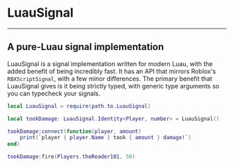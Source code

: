 # LuauSignal

---

## A pure-Luau signal implementation

LuauSignal is a signal implementation written for modern Luau, with the added benefit of being incredibly fast. It has an API that mirrors Roblox's `RBXScriptSignal`, with a few minor differences. The primary benefit that LuauSignal gives is it being strictly typed, with generic type arguments so you can typecheck your signals.

```lua
local LuauSignal = require(path.to.LuauSignal)

local tookDamage: LuauSignal.Identity<Player, number> = LuauSignal()

tookDamage:connect(function(player, amount)
	print(`player { player.Name } took { amount } damage!`)
end)

tookDamage:fire(Players.theReader101, 50)
```
